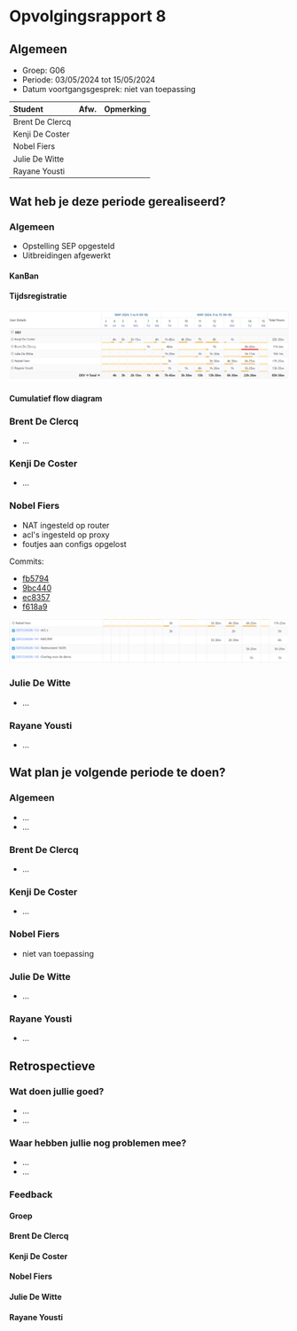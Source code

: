 # Opvolgingsrapport 8

## Algemeen

- Groep: G06
- Periode: 03/05/2024 tot 15/05/2024
- Datum voortgangsgesprek: niet van toepassing

| Student         | Afw. | Opmerking |
| :-------------- | :--: | :-------- |
| Brent De Clercq |      |           |
| Kenji De Coster |      |           |
| Nobel Fiers     |      |           |
| Julie De Witte  |      |           |
| Rayane Yousti   |      |           |

## Wat heb je deze periode gerealiseerd?

### Algemeen

- Opstelling SEP opgesteld
- Uitbreidingen afgewerkt

#### KanBan

<!-- Voeg hier een screenshot toe van de huidige toestand van het kanban bord. -->

#### Tijdsregistratie

![tijdrapport](./imgw8/groep8.png)

#### Cumulatief flow diagram

<!-- Voeg hier een screenshot toe van het cumulatief flow diagram voor de periode van het rapport. -->

<!-- Voeg hier een screenshot toe van het cumulatief flow diagram voor de volledige periode van het project. -->

### Brent De Clercq

<!-- Voeg hier een overzicht toe van gerealiseerde taken inclusief links naar relevante commits/documenten. -->

- ...

<!-- Voeg hier een screenshot van het individueel tijdregistratierapport, met overzicht van elke taak en bijhorende uren. -->

### Kenji De Coster

<!-- Voeg hier een overzicht toe van gerealiseerde taken inclusief links naar relevante commits/documenten. -->

- ...

<!-- Voeg hier een screenshot van het individueel tijdregistratierapport, met overzicht van elke taak en bijhorende uren. -->

### Nobel Fiers

<!-- Voeg hier een overzicht toe van gerealiseerde taken inclusief links naar relevante commits/documenten. -->

- NAT ingesteld op router
- acl's ingesteld op proxy
- foutjes aan configs opgelost

Commits:

- [fb5794](https://github.com/HoGentTIN/sep2324-gent-g06/commit/fb5794b4641be5886a6b54c478557e95a3c36bab)
- [9bc440](https://github.com/HoGentTIN/sep2324-gent-g06/commit/9bc4401356966e614f3f16e77608f8c26b3eaaa1)
- [ec8357](https://github.com/HoGentTIN/sep2324-gent-g06/commit/ec83576ed293e5f8e415bf672d4bfbfc5d993d67)
- [f618a9](https://github.com/HoGentTIN/sep2324-gent-g06/commit/f618a95b56170b200e155366091597cc03688507)

![nobelTijd](./imgw8/nobel8.png)

<!-- Voeg hier een screenshot van het individueel tijdregistratierapport, met overzicht van elke taak en bijhorende uren. -->

### Julie De Witte

<!-- Voeg hier een overzicht toe van gerealiseerde taken inclusief links naar relevante commits/documenten. -->

- ...

<!-- Voeg hier een screenshot van het individueel tijdregistratierapport, met overzicht van elke taak en bijhorende uren. -->

### Rayane Yousti

<!-- Voeg hier een overzicht toe van gerealiseerde taken inclusief links naar relevante commits/documenten. -->

- ...

<!-- Voeg hier een screenshot van het individueel tijdregistratierapport, met overzicht van elke taak en bijhorende uren. -->

## Wat plan je volgende periode te doen?

### Algemeen

<!-- Voeg hier de doelstellingen toe voor volgende periode. -->

- ...
- ...

### Brent De Clercq

<!-- Voeg hier de individuele doelstellingen toe voor volgende periode. -->

- ...

### Kenji De Coster

<!-- Voeg hier de individuele doelstellingen toe voor volgende periode. -->

- ...

### Nobel Fiers

<!-- Voeg hier de individuele doelstellingen toe voor volgende periode. -->

- niet van toepassing

### Julie De Witte

<!-- Voeg hier de individuele doelstellingen toe voor volgende periode. -->

- ...

### Rayane Yousti

<!-- Voeg hier de individuele doelstellingen toe voor volgende periode. -->

- ...

## Retrospectieve

### Wat doen jullie goed?

<!-- Voeg hier zaken toe die jullie goed doen naar het proces toe. -->

- ...
- ...

### Waar hebben jullie nog problemen mee?

<!-- Voeg hier zaken toe die volgens jullie beter kunnen naar het proces toe. -->

- ...
- ...

### Feedback

#### Groep

#### Brent De Clercq

#### Kenji De Coster

#### Nobel Fiers

#### Julie De Witte

#### Rayane Yousti
